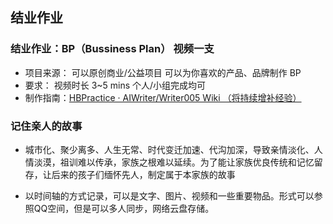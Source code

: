## 结业作业
### 结业作业：BP（Bussiness Plan） 视频一支
- 项目来源：
可以原创商业/公益项目
可以为你喜欢的产品、品牌制作 BP
- 要求：
视频时长 3~5 mins
个人/小组完成均可
- 制作指南：[HBPractice · AIWriter/Writer005 Wiki （将持续增补经验）](https://github.com/AIWriter/Writer005/wiki/HBPractice)

### 记住亲人的故事

- 城市化、聚少离多、人生无常、时代变迁加速、代沟加深，导致亲情淡化、人情淡漠，祖训难以传承，家族之根难以延续。为了能让家族优良传统和记忆留存，让后来的孩子们缅怀先人，制定属于本家族的故事

- 以时间轴的方式记录，可以是文字、图片、视频和一些重要物品。形式可以参照QQ空间，但是可以多人同步，网络云盘存储。



